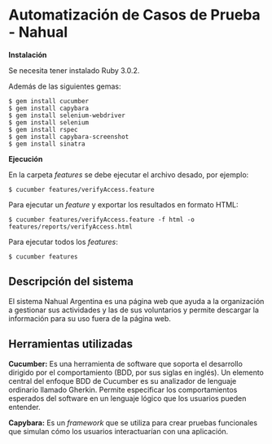 # Automatización de Casos de Prueba - Nahual

**Instalación**

Se necesita tener instalado Ruby 3.0.2.

Además de las siguientes gemas:

```
$ gem install cucumber
$ gem install capybara
$ gem install selenium-webdriver
$ gem install selenium
$ gem install rspec
$ gem install capybara-screenshot
$ gem install sinatra
```

**Ejecución**

En la carpeta _features_ se debe ejecutar el archivo desado, por ejemplo:

```
$ cucumber features/verifyAccess.feature
```

Para ejecutar un _feature_ y exportar los resultados en formato HTML:

```
$ cucumber features/verifyAccess.feature -f html -o features/reports/verifyAccess.html
```

Para ejecutar todos los _features_:

```
$ cucumber features
```

## Descripción del sistema

El sistema Nahual Argentina es una página web que ayuda a la organización a gestionar sus actividades y las de sus voluntarios y permite descargar la información para su uso fuera de la página web.

## Herramientas utilizadas

**Cucumber:** Es una herramienta de software que soporta el desarrollo dirigido por el comportamiento (BDD, por sus siglas en inglés). Un elemento central del enfoque BDD de Cucumber es su analizador de lenguaje ordinario llamado Gherkin. Permite especificar los comportamientos esperados del software en un lenguaje lógico que los usuarios pueden entender.

**Capybara:** Es un _framework_ que se utiliza para crear pruebas funcionales que simulan cómo los usuarios interactuarían con una aplicación.
